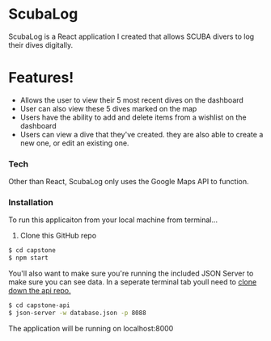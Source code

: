 # ScubaLog

ScubaLog is a React application I created that allows SCUBA divers to log their dives digitally. 

# Features!

  - Allows the user to view their 5 most recent dives on the dashboard
  - User can also view these 5 dives marked on the map
  - Users have the ability to add and delete items from a wishlist on the dashboard
  - Users can view a dive that they've created. they are also able to create a new one, or edit an existing one. 


### Tech

Other than React, ScubaLog only uses the Google Maps API to function.

### Installation

To run this applicaiton from your local machine from terminal...
 1. Clone this GitHub repo 
```sh
$ cd capstone
$ npm start
```

You'll also want to make sure you're running the included JSON Server to make sure you can see data. In a seperate terminal tab youll need to [clone down the api repo.](https://github.com/Johnson4996/ScubaLog-api) 

```sh
$ cd capstone-api
$ json-server -w database.json -p 8088
```
The application will be running on localhost:8000  

